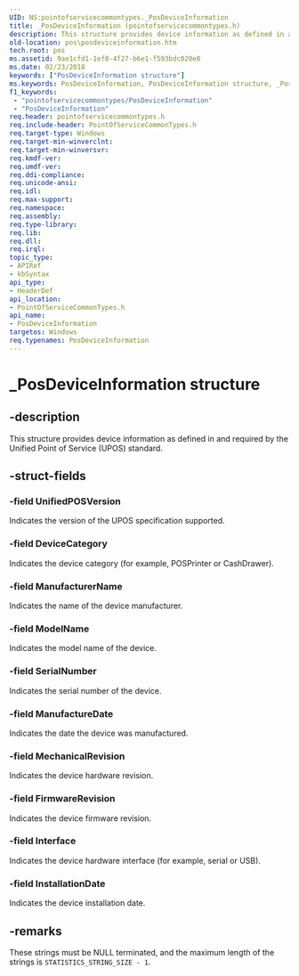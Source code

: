 ```yaml
---
UID: NS:pointofservicecommontypes._PosDeviceInformation
title: _PosDeviceInformation (pointofservicecommontypes.h)
description: This structure provides device information as defined in and required by the Unified Point of Service (UPOS) standard.
old-location: pos\posdeviceinformation.htm
tech.root: pos
ms.assetid: 9ae1cfd1-1ef8-4f27-b6e1-f593bdc020e8
ms.date: 02/23/2018
keywords: ["PosDeviceInformation structure"]
ms.keywords: PosDeviceInformation, PosDeviceInformation structure, _PosDeviceInformation, pointofservicecommontypes/PosDeviceInformation, pos.posdeviceinformation
f1_keywords:
 - "pointofservicecommontypes/PosDeviceInformation"
 - "PosDeviceInformation"
req.header: pointofservicecommontypes.h
req.include-header: PointOfServiceCommonTypes.h
req.target-type: Windows
req.target-min-winverclnt: 
req.target-min-winversvr: 
req.kmdf-ver: 
req.umdf-ver: 
req.ddi-compliance: 
req.unicode-ansi: 
req.idl: 
req.max-support: 
req.namespace: 
req.assembly: 
req.type-library: 
req.lib: 
req.dll: 
req.irql: 
topic_type:
- APIRef
- kbSyntax
api_type:
- HeaderDef
api_location:
- PointOfServiceCommonTypes.h
api_name:
- PosDeviceInformation
targetos: Windows
req.typenames: PosDeviceInformation
---
```


# _PosDeviceInformation structure


## -description


This structure provides device information as defined in and required by the Unified Point of Service (UPOS) standard.


## -struct-fields




### -field UnifiedPOSVersion

Indicates the version of the UPOS specification supported.


### -field DeviceCategory

Indicates the device category (for example, POSPrinter or CashDrawer).


### -field ManufacturerName

Indicates the name of the device manufacturer.


### -field ModelName

Indicates the model name of the device.


### -field SerialNumber

Indicates the serial number of the device.


### -field ManufactureDate

Indicates the date the device was manufactured.


### -field MechanicalRevision

Indicates the device hardware revision.


### -field FirmwareRevision

Indicates the device firmware revision.


### -field Interface

Indicates the device hardware interface (for example, serial or USB).


### -field InstallationDate

Indicates the device installation date.


## -remarks



These strings must be NULL terminated, and the maximum length of the strings is <code>STATISTICS_STRING_SIZE - 1</code>.



